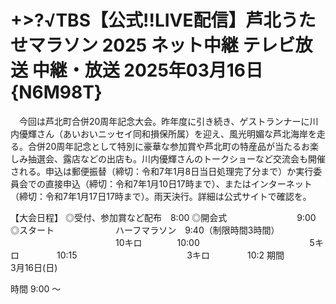 # +>?√TBS【公式!!LIVE配信】芦北うたせマラソン 2025 ネット中継 テレビ放送 中継・放送 2025年03月16日{N6M98T}

　今回は芦北町合併20周年記念大会。昨年度に引き続き、ゲストランナーに川内優輝さん（あいおいニッセイ同和損保所属）を迎え、風光明媚な芦北海岸を走る。合併20周年記念として特別に豪華な参加賞や芦北町の特産品が当たるお楽しみ抽選会、露店などの出店も。川内優輝さんのトークショーなど交流会も開催される。申込は郵便振替（締切：令和7年1月8日当日処理完了分まで）か実行委員会での直接申込（締切：令和7年1月10日17時まで）、またはインターネット（締切：令和7年1月17日17時まで）。雨天決行。詳細は公式サイトで確認を。

【大会日程】
◎受付、参加賞など配布　8:00
◎開会式　　　　　　　　9:00
◎スタート　　　　　　　ハーフマラソン　9:40（制限時間3時間）
　　　　　　　　　　　　10キロ　　　　10:00
　　　　　　　　　　　　 5キロ　　　　 10:15
　　　　　　　　　 　　　3キロ　　　　 10:2
期間	
3月16日(日)

時間	9:00 ～